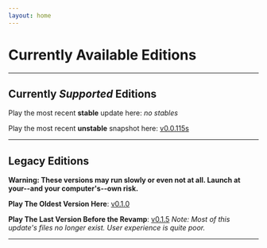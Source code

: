 ```yaml
---
layout: home 
---
```


# **Currently Available Editions**
---
## Currently _Supported_ Editions
>
Play the most recent **stable** update here: _no stables_
>
Play the most recent **unstable** snapshot here: [v0.0.115s](/files/pages/game/save-creator.html)

---

## Legacy Editions
**Warning: These versions may run slowly or even not at all. Launch at your--and your computer's--own risk.**

**Play The Oldest Version Here**: [v0.1.0](/files/archive/versions/0.1.0/stable-release0.1.0.html)

**Play The Last Version Before the Revamp**: [v0.1.5](/files/archive/versions/0.1.5/saveCreator.html) _Note: Most of this update's files no longer exist. User experience is quite poor._

---
